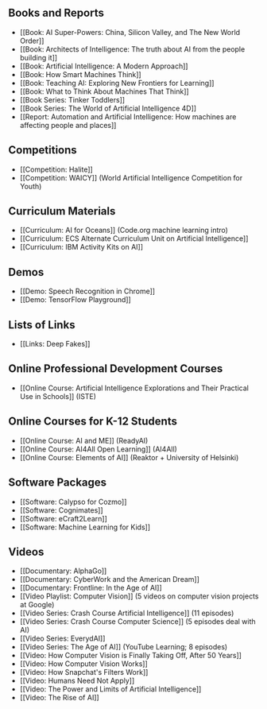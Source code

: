 ## Books and Reports
* [[Book: AI Super-Powers: China, Silicon Valley, and The New World Order]]
* [[Book: Architects of Intelligence: The truth about AI from the people building it]]
* [[Book: Artificial Intelligence: A Modern Approach]]
* [[Book: How Smart Machines Think]]
* [[Book: Teaching AI: Exploring New Frontiers for Learning]]
* [[Book: What to Think About Machines That Think]]
* [[Book Series: Tinker Toddlers]]
* [[Book Series: The World of Artificial Intelligence 4D]]
* [[Report: Automation and Artificial Intelligence: How machines are affecting people and places]]

## Competitions
* [[Competition: Halite]]
* [[Competition: WAICY]] (World Artificial Intelligence Competition for Youth)

## Curriculum Materials
* [[Curriculum: AI for Oceans]] (Code.org machine learning intro)
* [[Curriculum: ECS Alternate Curriculum Unit on Artificial Intelligence]]
* [[Curriculum: IBM Activity Kits on AI]]

## Demos
* [[Demo: Speech Recognition in Chrome]]
* [[Demo: TensorFlow Playground]]

## Lists of Links
* [[Links: Deep Fakes]]

## Online Professional Development Courses
* [[Online Course: Artificial Intelligence Explorations and Their Practical Use in Schools]] (ISTE)

## Online Courses for K-12 Students
* [[Online Course: AI and ME]] (ReadyAI)
* [[Online Course: AI4All Open Learning]] (AI4All)
* [[Online Course: Elements of AI]] (Reaktor + University of Helsinki)

## Software Packages
* [[Software: Calypso for Cozmo]]
* [[Software: Cognimates]]
* [[Software: eCraft2Learn]]
* [[Software: Machine Learning for Kids]]

## Videos
* [[Documentary: AlphaGo]]
* [[Documentary: CyberWork and the American Dream]]
* [[Documentary: Frontline: In the Age of AI]]
* [[Video Playlist: Computer Vision]] (5 videos on computer vision projects at Google)
* [[Video Series: Crash Course Artificial Intelligence]] (11 episodes)
* [[Video Series: Crash Course Computer Science]] (5 episodes deal with AI)
* [[Video Series: EverydAI]]
* [[Video Series: The Age of AI]] (YouTube Learning; 8 episodes)
* [[Video: How Computer Vision is Finally Taking Off, After 50 Years]]
* [[Video: How Computer Vision Works]]
* [[Video: How Snapchat's Filters Work]]
* [[Video: Humans Need Not Apply]]
* [[Video: The Power and Limits of Artificial Intelligence]]
* [[Video: The Rise of AI]]